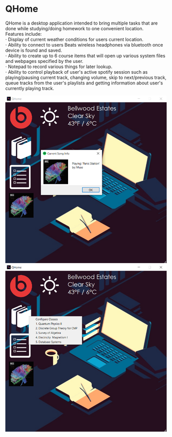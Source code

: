 # QHome

QHome is a desktop application intended to bring multiple tasks that are done while studying/doing homework to one convenient location.   
Features include:   
⋅ Display of current weather conditions for users current location.  
⋅ Ability to connect to users Beats wireless headphones via bluetooth once device is found and saved.  
⋅ Ability to create up to 6 course items that will open up various system files and webpages specified by the user.  
⋅ Notepad to record various things for later lookup.  
⋅ Ability to control playback of user's active spotify session such as playing/pausing current track, changing volume, skip to next/previous track, queue tracks from the user's playlists and getting information about user's currently playing track.   


![Image 1](img/demoPic2.png)   
![Image 2](img/demoPic1.png)
